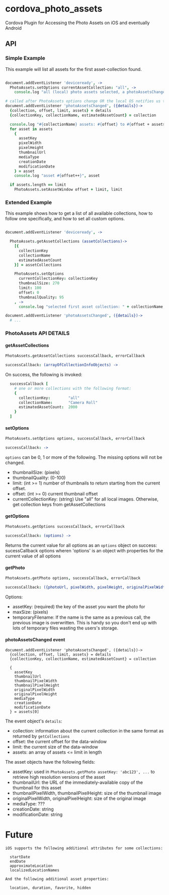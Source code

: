 # cordova_photo_assets
Cordova Plugin for Accessing the Photo Assets on iOS and eventually Android

## API

### Simple Example

This example will list all assets for the first asset-collection found.

```coffeescript

document.addEventListener 'deviceready', ->
  PhotoAssets.setOptions currentAssetCollection: "all", ->
    console.log "all (local) photo assets selected, a photoAssetsChanged event will follow shortly"

# called after PhotoAssets options change OR the local OS notifies us that the photos have changed.
document.addEventListener 'photoAssetsChanged', ({details})->
  {collection, offset, limit, assets} = details
  {collectionKey, collectionName, estimatedAssetCount} = collection

  console.log "#{collectionName} assets: #{offset} to #{offset + assets.length - 1}:"
  for asset in assets
    {
      assetKey
      pixelWidth
      pixelHeight
      thumbnailUrl
      mediaType
      creationDate
      modificationDate
    } = asset
    console.log "asset #{offset++}", asset

  if assets.length == limit
    PhotoAssets.setAssetWindow offset + limit, limit

```

### Extended Example

This example shows how to get a list of all available collections, how to follow one specifically, and how to set all custom options.

```coffeescript

document.addEventListener 'deviceready', ->

  PhotoAssets.getAssetCollections (assetCollections)->
    [{
      collectionKey
      collectionName
      estimatedAssetCount
    }] = assetCollections

    PhotoAssets.setOptions
      currentCollectionKey: collectionKey
      thumbnailSize: 270
      limit: 100
      offset: 0
      thumbnailQuality: 95
    , ->
      console.log "selected first asset collection: " + collectionName

document.addEventListener 'photoAssetsChanged', ({details})->
  # ...
```

### PhotoAssets API DETAILS

#### getAssetCollections
```coffeescript
PhotoAssets.getAssetCollections successCallback, errorCallback

successCallback: (arrayOfCollectionInfoObjects) ->
```

On success, the following is invoked:

```coffeescript
  successCallback [
    # one or more collections with the following format:
    {
      collectionKey:        "all"
      collectionName:       "Camera Roll"
      estimatedAssetCount:  2000
    }
  ]
```

#### setOptions
```coffeescript
PhotoAssets.setOptions options, successCallback, errorCallback

successCallback: ->
```

```options``` can be 0, 1 or more of the following. The missing options will not be changed.

* thumbnailSize:        (pixels)
* thumbnailQuality:     (0-100)
* limit:                (int >= 1) number of thumbnails to return starting from the current offset.
* offset:               (int >= 0) current thumbnail offset
* currentCollectionKey: (string) Use "all" for all local images. Otherwise, get collection keys from getAssetCollections


#### getOptions
```coffeescript
PhotoAssets.getOptions successCallback, errorCallback

successCallback: (options) ->
```

Returns the current value for all options as an ```options``` object
on success: sucessCallback options
wheren 'options' is an object with properties for the current value of all options


#### getPhoto

```coffeescript
PhotoAssets.getPhoto options, successCallback, errorCallback

successCallback: ({photoUrl, pixelWidth, pixelHeight, originalPixelWidth, originalPixelHeight}) ->
```

Options:

* assetKey:           (required) the key of the asset you want the photo for
* maxSize:            (pixels)
* temporaryFilename:  If the name is the same as a previous call, the previous image is overwritten. This is handy so you don't end up with lots of temporary files wasting the users's storage.

#### photoAssetsChanged event

```
document.addEventListener 'photoAssetsChanged', ({details})->
  {collection, offset, limit, assets} = details
  {collectionKey, collectionName, estimatedAssetCount} = collection

  {
    assetKey
    thumbnailUrl
    thumbnailPixelWidth
    thumbnailPixelHeight
    originalPixelWidth
    originalPixelHeight
    mediaType
    creationDate
    modificationDate
  } = assets[0]
```

The event object's ```details```:

* collection: information about the current collection in the same format as returned by ```getCollections```
* offset: the current offset for the data-window
* limit: the current size of the data-window
* assets: an array of assets <= limit in length

The asset objects have the following fields:

* assetKey: used in ```PhotoAssets.getPhoto assetKey: 'abc123', ...``` to retrieve high resolution versions of the asset
* thumbnailUrl: the URL of the immediately-available copy of the thumbnail for this asset
* thumbnailPixelWidth, thumbnailPixelHeight: size of the thumbnail image
* originalPixelWidth, originalPixelHeight: size of the original image
* mediaType: ???
* creationDate: string
* modificationDate: string

# Future

```
iOS supports the following additional attributes for some collections:

  startDate
  endDate
  approximateLocation
  localizedLocationNames

And the following additional asset properties:

  location, duration, favorite, hidden
```
